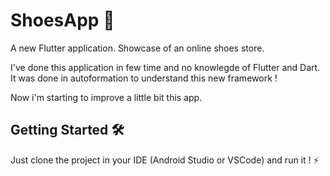 # ShoesApp 👟

A new Flutter application. Showcase of an online shoes store.

I've done this application in few time and no knowlegde of Flutter and Dart. It was done in autoformation to understand this new framework !

Now i'm starting to improve a little bit this app.

## Getting Started 🛠

Just clone the project in your IDE (Android Studio or VSCode) and run it ! ⚡️
